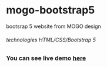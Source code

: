 # mogo-bootstrap5
bootsrap 5 website from MOGO design
###### technologies HTML/CSS/Bootstrap 5
### You can see live demo [here](https://mogo-bootstrap5.netlify.app/)
